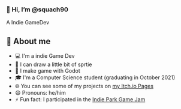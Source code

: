 ### 👋 Hi, I’m @squach90 ###

A Indie GameDev

## 📖 About me

* 💻 I'm a indie Game Dev
* 🎨 I can draw a little bit of sprtie
* 📱 I make game with Godot
* 🎓 I'm a Computer Science student (graduating in October 2021)
* 🌐 You can see some of my projects on [my Itch.io Pages](https://squach90.itch.io)
* 😄 Pronouns: he/him
* ⚡ Fun fact: I participated in the [Indie Park Game Jam](https://itch.io/jam/indie-park-game-jam) 
